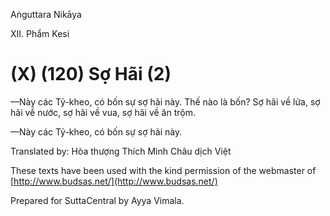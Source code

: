  

Aṅguttara Nikāya

XII. Phẩm Kesi

# (X) (120) Sợ Hãi (2)

—Này các Tỷ-kheo, có bốn sự sợ hãi này. Thế nào là bốn? Sợ hãi về lửa, sợ hãi về nước, sợ hãi về vua, sợ hãi về ăn trộm.

—Này các Tỷ-kheo, có bốn sự sợ hãi này.

Translated by: Hòa thượng Thích Minh Châu dịch Việt

These texts have been used with the kind permission of the webmaster of [http://www.budsas.net/](http://www.budsas.net/)

Prepared for SuttaCentral by Ayya Vimala.
